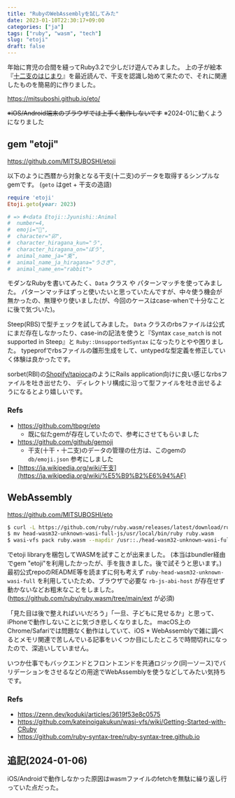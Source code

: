 ```yaml
---
title: "RubyのWebAssemblyを試してみた"
date: 2023-01-10T22:30:17+09:00
categories: ["ja"]
tags: ["ruby", "wasm", "tech"]
slug: "etoji"
draft: false
---
```


年始に育児の合間を縫ってRuby3.2で少しだけ遊んでみました。
上の子が絵本『[十二支のはじまり](https://www.amazon.co.jp/dp/4774604097)』を最近読んで、干支を認識し始めて来たので、それに関連したものを簡易的に作りました。

https://mitsuboshi.github.io/eto/

<!--more-->
~~※iOS/Android端末のブラウザでは上手く動作しないです~~
※2024-01に動くようになりました

## gem "etoji"

https://github.com/MITSUBOSHI/etoji


以下のように西暦から対象となる干支(十二支)のデータを取得するシンプルなgemです。
(`geto` はget + 干支の造語)

```ruby
require 'etoji'
Etoji.geto(year: 2023)

# => #<data Etoji::Jyunishi::Animal
#  number=4,
#  emoji="🐰",
#  character="卯",
#  character_hiragana_kun="う",
#  character_hiragana_on="ぼう",
#  animal_name_ja="兎",
#  animal_name_ja_hiragana="うさぎ",
#  animal_name_en="rabbit">
```

モダンなRubyを書いてみたく、`Data` クラス や パターンマッチを使ってみました。
パターンマッチはずっと使いたいと思っていたんですが、中々使う機会が無かったの、無理やり使いました(が、今回のケースはcase-whenで十分なことに後で気づいた)。

Steep(RBS)で型チェックを試してみました。
`Data` クラスのrbsファイルは公式にまだ存在しなかったり、case-inの記法を使うと『Syntax `case_match` is not supported in Steep』と `Ruby::UnsupportedSyntax` になったりとやや困りました。
typeprofでrbsファイルの雛形生成をして、untypedな型定義を修正していく体験は良かったです。

sorbet(RBI)の[Shopify/tapioca](https://github.com/Shopify/tapioca)のようにRails application向けに良い感じなrbsファイルを吐き出せたり、
ディレクトリ構成に沿って型ファイルを吐き出せるようになるとより嬉しいです。

### Refs
- https://github.com/tbpgr/eto
  - 既に似たgemが存在していたので、参考にさせてもらいました
- https://github.com/github/gemoji
  - 干支(十干・十二支)のデータの管理の仕方は、このgemの `db/emoji.json` 参考にしました
- [https://ja.wikipedia.org/wiki/干支](https://ja.wikipedia.org/wiki/%E5%B9%B2%E6%94%AF)

## WebAssembly

https://github.com/MITSUBOSHI/eto

```sh
$ curl -L https://github.com/ruby/ruby.wasm/releases/latest/download/ruby-head-wasm32-unknown-wasi-full-js.tar.gz | tar xfvz -
$ mv head-wasm32-unknown-wasi-full-js/usr/local/bin/ruby ruby.wasm
$ wasi-vfs pack ruby.wasm --mapdir /usr::./head-wasm32-unknown-wasi-full-js/usr --mapdir /etoji::./etoji -o docs/etoji.wasm
```

でetoji libraryを梱包してWASMを試すことが出来ました。
(本当はbundler経由でgem "etoji"を利用したかったが、手を抜きました。後で試そうと思います。)
最初公式repoのREADME等を読まずに何も考えず `ruby-head-wasm32-unknown-wasi-full` を利用していたため、ブラウザで必要な `rb-js-abi-host` が存在せず動かないなどお粗末なことをしました。
(https://github.com/ruby/ruby.wasm/tree/main/ext が必須)

「見た目は後で整えればいいだろう」「一旦、子どもに見せるか」と思って、iPhoneで動作しないことに気づき悲しくなりました。
macOS上のChrome/Safariでは問題なく動作はしていて、iOS * WebAssemblyで雑に調べるとメモリ関連で苦しんでいる記事をいくつか目にしたところで時間切れになったので、深追いしていません。

いつか仕事でもバックエンドとフロントエンドを共通ロジック(同一ソース)でバリデーションをさせるなどの用途でWebAssemblyを使うなどしてみたい気持ちです。

### Refs
- https://zenn.dev/koduki/articles/3619f53e8c0575
- https://github.com/kateinoigakukun/wasi-vfs/wiki/Getting-Started-with-CRuby
- https://github.com/ruby-syntax-tree/ruby-syntax-tree.github.io

## 追記(2024-01-06)

iOS/Androidで動作しなかった原因はwasmファイルのfetchを無駄に繰り返し行っていた点だった。
